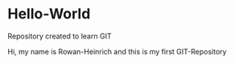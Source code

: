 # Hello-World
Repository created to learn GIT

Hi, my name is Rowan-Heinrich and this is my first GIT-Repository 
